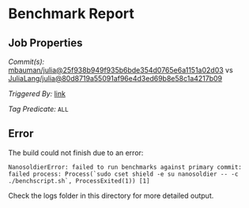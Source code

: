 # Benchmark Report

## Job Properties

*Commit(s):* [mbauman/julia@25f938b949f935b6bde354d0765e6a1151a02d03](https://github.com/mbauman/julia/commit/25f938b949f935b6bde354d0765e6a1151a02d03) vs [JuliaLang/julia@80d8719a55091af96e4d3ed69b8e58c1a4217b09](https://github.com/JuliaLang/julia/commit/80d8719a55091af96e4d3ed69b8e58c1a4217b09)

*Triggered By:* [link](https://github.com/JuliaLang/julia/pull/15558#issuecomment-346457613)

*Tag Predicate:* `ALL`

## Error

The build could not finish due to an error:

```
NanosoldierError: failed to run benchmarks against primary commit: failed process: Process(`sudo cset shield -e su nanosoldier -- -c ./benchscript.sh`, ProcessExited(1)) [1]
```

Check the logs folder in this directory for more detailed output.

